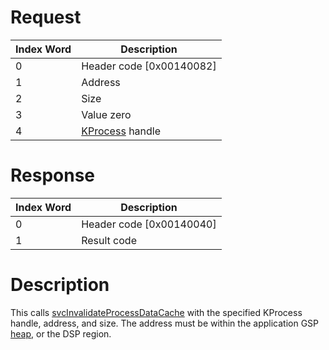 # Request

| Index Word | Description                            |
|------------|----------------------------------------|
| 0          | Header code \[0x00140082\]             |
| 1          | Address                                |
| 2          | Size                                   |
| 3          | Value zero                             |
| 4          | [KProcess](KProcess "wikilink") handle |

# Response

| Index Word | Description                |
|------------|----------------------------|
| 0          | Header code \[0x00140040\] |
| 1          | Result code                |

# Description

This calls [svcInvalidateProcessDataCache](SVC "wikilink") with the
specified KProcess handle, address, and size. The address must be within
the application GSP [heap](Memory_layout "wikilink"), or the DSP region.